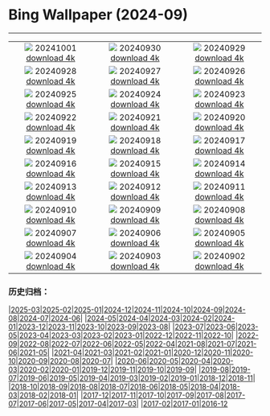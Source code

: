 # Bing Wallpaper (2024-09)
**************
| | | |
| :----: | :----: | :----: |
| ![](https://www.bing.com/th?id=OHR.HalfDomeYosemite_EN-IN3902421361_1920x1080.jpg) 20241001 [download 4k](https://www.bing.com/th?id=OHR.HalfDomeYosemite_EN-IN3902421361_UHD.jpg) | ![](https://www.bing.com/th?id=OHR.WalrusNorway_EN-IN4352146367_1920x1080.jpg) 20240930 [download 4k](https://www.bing.com/th?id=OHR.WalrusNorway_EN-IN4352146367_UHD.jpg) | ![](https://www.bing.com/th?id=OHR.ConnecticutBridge_EN-IN3322601847_1920x1080.jpg) 20240929 [download 4k](https://www.bing.com/th?id=OHR.ConnecticutBridge_EN-IN3322601847_UHD.jpg) |
| ![](https://www.bing.com/th?id=OHR.FloridaSeashore_EN-IN2946245730_1920x1080.jpg) 20240928 [download 4k](https://www.bing.com/th?id=OHR.FloridaSeashore_EN-IN2946245730_UHD.jpg) | ![](https://www.bing.com/th?id=OHR.VeniceAerial_EN-IN2638261499_1920x1080.jpg) 20240927 [download 4k](https://www.bing.com/th?id=OHR.VeniceAerial_EN-IN2638261499_UHD.jpg) | ![](https://www.bing.com/th?id=OHR.LittleToucanet_EN-IN1849827364_1920x1080.jpg) 20240926 [download 4k](https://www.bing.com/th?id=OHR.LittleToucanet_EN-IN1849827364_UHD.jpg) |
| ![](https://www.bing.com/th?id=OHR.GiantSequoias_EN-IN1537226741_1920x1080.jpg) 20240925 [download 4k](https://www.bing.com/th?id=OHR.GiantSequoias_EN-IN1537226741_UHD.jpg) | ![](https://www.bing.com/th?id=OHR.SkaftafellWaterfall_EN-IN1234167290_1920x1080.jpg) 20240924 [download 4k](https://www.bing.com/th?id=OHR.SkaftafellWaterfall_EN-IN1234167290_UHD.jpg) | ![](https://www.bing.com/th?id=OHR.IcebergOtter_EN-IN0982120054_1920x1080.jpg) 20240923 [download 4k](https://www.bing.com/th?id=OHR.IcebergOtter_EN-IN0982120054_UHD.jpg) |
| ![](https://www.bing.com/th?id=OHR.BadaBagh_EN-IN0375946006_1920x1080.jpg) 20240922 [download 4k](https://www.bing.com/th?id=OHR.BadaBagh_EN-IN0375946006_UHD.jpg) | ![](https://www.bing.com/th?id=OHR.MunichBeerfest_EN-IN6726777088_1920x1080.jpg) 20240921 [download 4k](https://www.bing.com/th?id=OHR.MunichBeerfest_EN-IN6726777088_UHD.jpg) | ![](https://www.bing.com/th?id=OHR.OcracokeLight_EN-IN6376239162_1920x1080.jpg) 20240920 [download 4k](https://www.bing.com/th?id=OHR.OcracokeLight_EN-IN6376239162_UHD.jpg) |
| ![](https://www.bing.com/th?id=OHR.PiratePlayground_EN-IN4927123173_1920x1080.jpg) 20240919 [download 4k](https://www.bing.com/th?id=OHR.PiratePlayground_EN-IN4927123173_UHD.jpg) | ![](https://www.bing.com/th?id=OHR.GujoHachiman_EN-IN9529217040_1920x1080.jpg) 20240918 [download 4k](https://www.bing.com/th?id=OHR.GujoHachiman_EN-IN9529217040_UHD.jpg) | ![](https://www.bing.com/th?id=OHR.MidAutumnSingapore_EN-IN2546411546_1920x1080.jpg) 20240917 [download 4k](https://www.bing.com/th?id=OHR.MidAutumnSingapore_EN-IN2546411546_UHD.jpg) |
| ![](https://www.bing.com/th?id=OHR.SunriseWallabies_EN-IN8975505298_1920x1080.jpg) 20240916 [download 4k](https://www.bing.com/th?id=OHR.SunriseWallabies_EN-IN8975505298_UHD.jpg) | ![](https://www.bing.com/th?id=OHR.SantaCruzHummer_EN-IN8727128444_1920x1080.jpg) 20240915 [download 4k](https://www.bing.com/th?id=OHR.SantaCruzHummer_EN-IN8727128444_UHD.jpg) | ![](https://www.bing.com/th?id=OHR.RapaNuiSunrise_EN-IN8068654010_1920x1080.jpg) 20240914 [download 4k](https://www.bing.com/th?id=OHR.RapaNuiSunrise_EN-IN8068654010_UHD.jpg) |
| ![](https://www.bing.com/th?id=OHR.PointReyes_EN-IN7769414761_1920x1080.jpg) 20240913 [download 4k](https://www.bing.com/th?id=OHR.PointReyes_EN-IN7769414761_UHD.jpg) | ![](https://www.bing.com/th?id=OHR.DolphinReunion_EN-IN7368159128_1920x1080.jpg) 20240912 [download 4k](https://www.bing.com/th?id=OHR.DolphinReunion_EN-IN7368159128_UHD.jpg) | ![](https://www.bing.com/th?id=OHR.AkshardhamDL_EN-IN1118148366_1920x1080.jpg) 20240911 [download 4k](https://www.bing.com/th?id=OHR.AkshardhamDL_EN-IN1118148366_UHD.jpg) |
| ![](https://www.bing.com/th?id=OHR.BridgeLisbon_EN-IN7053832547_1920x1080.jpg) 20240910 [download 4k](https://www.bing.com/th?id=OHR.BridgeLisbon_EN-IN7053832547_UHD.jpg) | ![](https://www.bing.com/th?id=OHR.IguazuRainbow_EN-IN6797774904_1920x1080.jpg) 20240909 [download 4k](https://www.bing.com/th?id=OHR.IguazuRainbow_EN-IN6797774904_UHD.jpg) | ![](https://www.bing.com/th?id=OHR.StockholmLibrary_EN-IN6522849602_1920x1080.jpg) 20240908 [download 4k](https://www.bing.com/th?id=OHR.StockholmLibrary_EN-IN6522849602_UHD.jpg) |
| ![](https://www.bing.com/th?id=OHR.GaneshaIdol_EN-IN0545844303_1920x1080.jpg) 20240907 [download 4k](https://www.bing.com/th?id=OHR.GaneshaIdol_EN-IN0545844303_UHD.jpg) | ![](https://www.bing.com/th?id=OHR.GlenariffPark_EN-IN6316433789_1920x1080.jpg) 20240906 [download 4k](https://www.bing.com/th?id=OHR.GlenariffPark_EN-IN6316433789_UHD.jpg) | ![](https://www.bing.com/th?id=OHR.TIFF2024_EN-IN3142242773_1920x1080.jpg) 20240905 [download 4k](https://www.bing.com/th?id=OHR.TIFF2024_EN-IN3142242773_UHD.jpg) |
| ![](https://www.bing.com/th?id=OHR.DuskyOwls_EN-IN2854960722_1920x1080.jpg) 20240904 [download 4k](https://www.bing.com/th?id=OHR.DuskyOwls_EN-IN2854960722_UHD.jpg) | ![](https://www.bing.com/th?id=OHR.AlpineLakes_EN-IN2610017297_1920x1080.jpg) 20240903 [download 4k](https://www.bing.com/th?id=OHR.AlpineLakes_EN-IN2610017297_UHD.jpg) | ![](https://www.bing.com/th?id=OHR.RhinoMother_EN-IN4208210232_1920x1080.jpg) 20240902 [download 4k](https://www.bing.com/th?id=OHR.RhinoMother_EN-IN4208210232_UHD.jpg) |

### 历史归档：

|[2025-03](/../2025-03/2025-03.md)|[2025-02](/../2025-02/2025-02.md)|[2025-01](/../2025-01/2025-01.md)|[2024-12](/../2024-12/2024-12.md)|[2024-11](/../2024-11/2024-11.md)|[2024-10](/../2024-10/2024-10.md)|[2024-09](/2024-09.md)|[2024-08](/../2024-08/2024-08.md)|[2024-07](/../2024-07/2024-07.md)|[2024-06](/../2024-06/2024-06.md)|
|[2024-05](/../2024-05/2024-05.md)|[2024-04](/../2024-04/2024-04.md)|[2024-03](/../2024-03/2024-03.md)|[2024-02](/../2024-02/2024-02.md)|[2024-01](/../2024-01/2024-01.md)|[2023-12](/../2023-12/2023-12.md)|[2023-11](/../2023-11/2023-11.md)|[2023-10](/../2023-10/2023-10.md)|[2023-09](/../2023-09/2023-09.md)|[2023-08](/../2023-08/2023-08.md)|
|[2023-07](/../2023-07/2023-07.md)|[2023-06](/../2023-06/2023-06.md)|[2023-05](/../2023-05/2023-05.md)|[2023-04](/../2023-04/2023-04.md)|[2023-03](/../2023-03/2023-03.md)|[2023-02](/../2023-02/2023-02.md)|[2023-01](/../2023-01/2023-01.md)|[2022-12](/../2022-12/2022-12.md)|[2022-11](/../2022-11/2022-11.md)|[2022-10](/../2022-10/2022-10.md)|
|[2022-09](/../2022-09/2022-09.md)|[2022-08](/../2022-08/2022-08.md)|[2022-07](/../2022-07/2022-07.md)|[2022-06](/../2022-06/2022-06.md)|[2022-05](/../2022-05/2022-05.md)|[2022-04](/../2022-04/2022-04.md)|[2021-08](/../2021-08/2021-08.md)|[2021-07](/../2021-07/2021-07.md)|[2021-06](/../2021-06/2021-06.md)|[2021-05](/../2021-05/2021-05.md)|
|[2021-04](/../2021-04/2021-04.md)|[2021-03](/../2021-03/2021-03.md)|[2021-02](/../2021-02/2021-02.md)|[2021-01](/../2021-01/2021-01.md)|[2020-12](/../2020-12/2020-12.md)|[2020-11](/../2020-11/2020-11.md)|[2020-10](/../2020-10/2020-10.md)|[2020-09](/../2020-09/2020-09.md)|[2020-08](/../2020-08/2020-08.md)|[2020-07](/../2020-07/2020-07.md)|
|[2020-06](/../2020-06/2020-06.md)|[2020-05](/../2020-05/2020-05.md)|[2020-04](/../2020-04/2020-04.md)|[2020-03](/../2020-03/2020-03.md)|[2020-02](/../2020-02/2020-02.md)|[2020-01](/../2020-01/2020-01.md)|[2019-12](/../2019-12/2019-12.md)|[2019-11](/../2019-11/2019-11.md)|[2019-10](/../2019-10/2019-10.md)|[2019-09](/../2019-09/2019-09.md)|
|[2019-08](/../2019-08/2019-08.md)|[2019-07](/../2019-07/2019-07.md)|[2019-06](/../2019-06/2019-06.md)|[2019-05](/../2019-05/2019-05.md)|[2019-04](/../2019-04/2019-04.md)|[2019-03](/../2019-03/2019-03.md)|[2019-02](/../2019-02/2019-02.md)|[2019-01](/../2019-01/2019-01.md)|[2018-12](/../2018-12/2018-12.md)|[2018-11](/../2018-11/2018-11.md)|
|[2018-10](/../2018-10/2018-10.md)|[2018-09](/../2018-09/2018-09.md)|[2018-08](/../2018-08/2018-08.md)|[2018-07](/../2018-07/2018-07.md)|[2018-06](/../2018-06/2018-06.md)|[2018-05](/../2018-05/2018-05.md)|[2018-04](/../2018-04/2018-04.md)|[2018-03](/../2018-03/2018-03.md)|[2018-02](/../2018-02/2018-02.md)|[2018-01](/../2018-01/2018-01.md)|
|[2017-12](/../2017-12/2017-12.md)|[2017-11](/../2017-11/2017-11.md)|[2017-10](/../2017-10/2017-10.md)|[2017-09](/../2017-09/2017-09.md)|[2017-08](/../2017-08/2017-08.md)|[2017-07](/../2017-07/2017-07.md)|[2017-06](/../2017-06/2017-06.md)|[2017-05](/../2017-05/2017-05.md)|[2017-04](/../2017-04/2017-04.md)|[2017-03](/../2017-03/2017-03.md)|
|[2017-02](/../2017-02/2017-02.md)|[2017-01](/../2017-01/2017-01.md)|[2016-12](/../2016-12/2016-12.md)